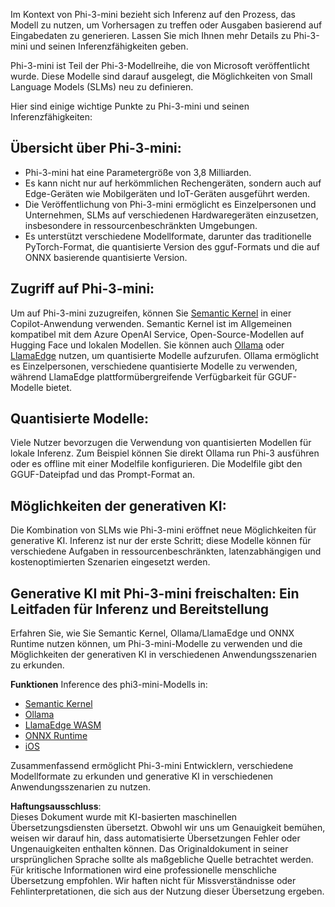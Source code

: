 Im Kontext von Phi-3-mini bezieht sich Inferenz auf den Prozess, das Modell zu nutzen, um Vorhersagen zu treffen oder Ausgaben basierend auf Eingabedaten zu generieren. Lassen Sie mich Ihnen mehr Details zu Phi-3-mini und seinen Inferenzfähigkeiten geben.

Phi-3-mini ist Teil der Phi-3-Modellreihe, die von Microsoft veröffentlicht wurde. Diese Modelle sind darauf ausgelegt, die Möglichkeiten von Small Language Models (SLMs) neu zu definieren.

Hier sind einige wichtige Punkte zu Phi-3-mini und seinen Inferenzfähigkeiten:

## **Übersicht über Phi-3-mini:**
- Phi-3-mini hat eine Parametergröße von 3,8 Milliarden.
- Es kann nicht nur auf herkömmlichen Rechengeräten, sondern auch auf Edge-Geräten wie Mobilgeräten und IoT-Geräten ausgeführt werden.
- Die Veröffentlichung von Phi-3-mini ermöglicht es Einzelpersonen und Unternehmen, SLMs auf verschiedenen Hardwaregeräten einzusetzen, insbesondere in ressourcenbeschränkten Umgebungen.
- Es unterstützt verschiedene Modellformate, darunter das traditionelle PyTorch-Format, die quantisierte Version des gguf-Formats und die auf ONNX basierende quantisierte Version.

## **Zugriff auf Phi-3-mini:**
Um auf Phi-3-mini zuzugreifen, können Sie [Semantic Kernel](https://github.com/microsoft/SemanticKernelCookBook?WT.mc_id=aiml-138114-kinfeylo) in einer Copilot-Anwendung verwenden. Semantic Kernel ist im Allgemeinen kompatibel mit dem Azure OpenAI Service, Open-Source-Modellen auf Hugging Face und lokalen Modellen.
Sie können auch [Ollama](https://ollama.com) oder [LlamaEdge](https://llamaedge.com) nutzen, um quantisierte Modelle aufzurufen. Ollama ermöglicht es Einzelpersonen, verschiedene quantisierte Modelle zu verwenden, während LlamaEdge plattformübergreifende Verfügbarkeit für GGUF-Modelle bietet.

## **Quantisierte Modelle:**
Viele Nutzer bevorzugen die Verwendung von quantisierten Modellen für lokale Inferenz. Zum Beispiel können Sie direkt Ollama run Phi-3 ausführen oder es offline mit einer Modelfile konfigurieren. Die Modelfile gibt den GGUF-Dateipfad und das Prompt-Format an.

## **Möglichkeiten der generativen KI:**
Die Kombination von SLMs wie Phi-3-mini eröffnet neue Möglichkeiten für generative KI. Inferenz ist nur der erste Schritt; diese Modelle können für verschiedene Aufgaben in ressourcenbeschränkten, latenzabhängigen und kostenoptimierten Szenarien eingesetzt werden.

## **Generative KI mit Phi-3-mini freischalten: Ein Leitfaden für Inferenz und Bereitstellung**
Erfahren Sie, wie Sie Semantic Kernel, Ollama/LlamaEdge und ONNX Runtime nutzen können, um Phi-3-mini-Modelle zu verwenden und die Möglichkeiten der generativen KI in verschiedenen Anwendungsszenarien zu erkunden.

**Funktionen**
Inference des phi3-mini-Modells in:

- [Semantic Kernel](https://github.com/Azure-Samples/Phi-3MiniSamples/tree/main/semantickernel?WT.mc_id=aiml-138114-kinfeylo)
- [Ollama](https://github.com/Azure-Samples/Phi-3MiniSamples/tree/main/ollama?WT.mc_id=aiml-138114-kinfeylo)
- [LlamaEdge WASM](https://github.com/Azure-Samples/Phi-3MiniSamples/tree/main/wasm?WT.mc_id=aiml-138114-kinfeylo)
- [ONNX Runtime](https://github.com/Azure-Samples/Phi-3MiniSamples/tree/main/onnx?WT.mc_id=aiml-138114-kinfeylo)
- [iOS](https://github.com/Azure-Samples/Phi-3MiniSamples/tree/main/ios?WT.mc_id=aiml-138114-kinfeylo)

Zusammenfassend ermöglicht Phi-3-mini Entwicklern, verschiedene Modellformate zu erkunden und generative KI in verschiedenen Anwendungsszenarien zu nutzen.

**Haftungsausschluss**:  
Dieses Dokument wurde mit KI-basierten maschinellen Übersetzungsdiensten übersetzt. Obwohl wir uns um Genauigkeit bemühen, weisen wir darauf hin, dass automatisierte Übersetzungen Fehler oder Ungenauigkeiten enthalten können. Das Originaldokument in seiner ursprünglichen Sprache sollte als maßgebliche Quelle betrachtet werden. Für kritische Informationen wird eine professionelle menschliche Übersetzung empfohlen. Wir haften nicht für Missverständnisse oder Fehlinterpretationen, die sich aus der Nutzung dieser Übersetzung ergeben.